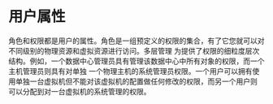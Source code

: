 # 用户属性

角色和权限都是用户的属性。角色是一组预定义的权限的集合，有了它您就可以对不同级别的物理资源和虚拟资源进行访问。多层管理
为提供了权限的细粒度层次结构。例如，一个数据中心管理员具有管理该数据中心中所有对象的权限，而一个主机管理员则具有对单独
一个物理主机的系统管理员权限。一个用户可以拥有使用单独一台虚拟机但不能对该虚拟机的配置做任何修改的权限，而另一个用户则
可以分配到对一台虚拟机的系统管理的权限。                                            
